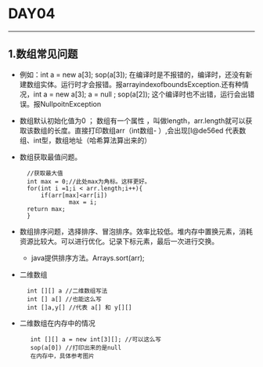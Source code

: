 # DAY04
----------
## 1.数组常见问题 ##
- 例如：int a = new a[3]; sop(a[3]); 在编译时是不报错的，编译时，还没有新建数组实体。运行时才会报错。报arrayindexofboundsException.还有种情况，int a = new a[3]; a = null ; sop(a[2]); 这个编译时也不出错，运行会出错误。报NullpoitnException 
- 数组默认初始化值为0 ； 数组有一个属性 ，叫做length，arr.length就可以获取该数组的长度。直接打印数组arr（int数组- ）,会出现[I@de56ed 代表数组、int型，数组地址（哈希算法算出来的）
- 数组获取最值问题。

		//获取最大值
		int max = 0;//此处max为角标。这样更好。
		for(int i =1;i < arr.length;i++){
			if(arr[max]<arr[i])
					max = i;
		return max;
		}

- 数组排序问题，选择排序、冒泡排序。效率比较低。堆内存中置换元素，消耗资源比较大。可以进行优化。记录下标元素，最后一次进行交换。
	- java提供排序方法。Arrays.sort(arr);

- 二维数组

		int [][] a //二维数组写法
		int [] a[] //也能这么写
		int []a,y[] //代表 a[] 和 y[][]

- 二维数组在内存中的情况

		 int [][] a = new int[3][]; //可以这么写
		 sop(a[0]) //打印出来的是null
		 在内存中，具体参考图片
		
	
		